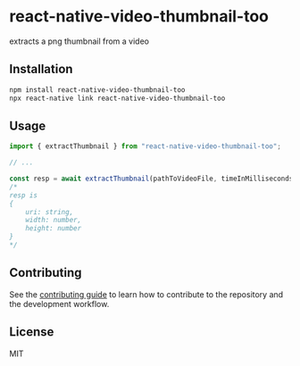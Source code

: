 # react-native-video-thumbnail-too

extracts a png thumbnail from a video

## Installation

```sh
npm install react-native-video-thumbnail-too
npx react-native link react-native-video-thumbnail-too
```

## Usage

```js
import { extractThumbnail } from "react-native-video-thumbnail-too";

// ...

const resp = await extractThumbnail(pathToVideoFile, timeInMilliseconds);
/*
resp is 
{
    uri: string,
    width: number,
    height: number
}
*/
```

## Contributing

See the [contributing guide](CONTRIBUTING.md) to learn how to contribute to the repository and the development workflow.

## License

MIT
